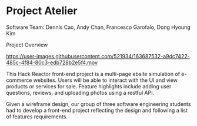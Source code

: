 # Project Atelier
Software Team: Dennis Cao, Andy Chan, Francesco Garofalo, Dong Hyoung Kim


Project Overview

https://user-images.githubusercontent.com/521934/163687532-a9dc7422-485c-4f84-80c3-edb728b2e5f4.mov



This Hack Reactor front-end project is a multi-page ebsite simulation of e-commerce websites. Users will be able to interact with the UI and view products or services for sale. Feature highlights include adding user questions, reviews, and uploading photos using a restful API.

Given a wireframe design, our group of three software engineering students had to develop a front-end project reflecting the design and following a list of features requirements.







